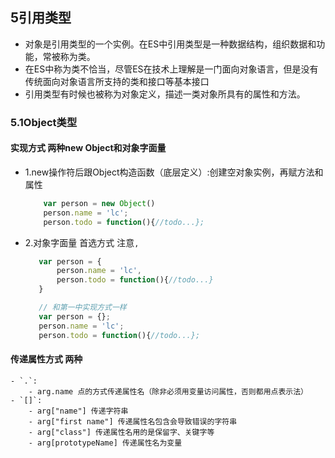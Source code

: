 ## 5引用类型
- 对象是引用类型的一个实例。在ES中引用类型是一种数据结构，组织数据和功能，常被称为类。
- 在ES中称为类不恰当，尽管ES在技术上理解是一门面向对象语言，但是没有传统面向对象语言所支持的类和接口等基本接口
- 引用类型有时候也被称为对象定义，描述一类对象所具有的属性和方法。
### 5.1Object类型
#### 实现方式 两种new Object和对象字面量
- 1.new操作符后跟Object构造函数（底层定义）:创建空对象实例，再赋方法和属性
    ```javascript
        var person = new Object()
        person.name = 'lc';
        person.todo = function(){//todo...};
    ```
- 2.对象字面量 首选方式 注意`,`
     ```javascript
        var person = {
            person.name = 'lc',
            person.todo = function(){//todo...}
        }

        // 和第一中实现方式一样
        var person = {};
        person.name = 'lc';
        person.todo = function(){//todo...};
    ```
#### 传递属性方式 两种
    - `.`: 
        - arg.name 点的方式传递属性名（除非必须用变量访问属性，否则都用点表示法）
    - `[]`: 
        - arg["name"] 传递字符串
        - arg["first name"] 传递属性名包含会导致错误的字符串
        - arg["class"] 传递属性名用的是保留字、关键字等
        - arg[prototypeName] 传递属性名为变量
